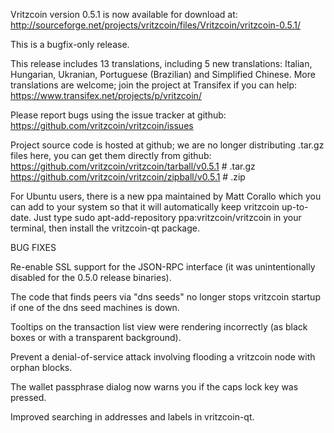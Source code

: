 Vritzcoin version 0.5.1 is now available for download at:
http://sourceforge.net/projects/vritzcoin/files/Vritzcoin/vritzcoin-0.5.1/

This is a bugfix-only release.

This release includes 13 translations, including 5 new translations:
Italian, Hungarian, Ukranian, Portuguese (Brazilian) and Simplified Chinese.
More translations are welcome; join the project at Transifex if you can help:
https://www.transifex.net/projects/p/vritzcoin/

Please report bugs using the issue tracker at github:
https://github.com/vritzcoin/vritzcoin/issues

Project source code is hosted at github; we are no longer
distributing .tar.gz files here, you can get them
directly from github:
https://github.com/vritzcoin/vritzcoin/tarball/v0.5.1  # .tar.gz
https://github.com/vritzcoin/vritzcoin/zipball/v0.5.1  # .zip

For Ubuntu users, there is a new ppa maintained by Matt Corallo which
you can add to your system so that it will automatically keep
vritzcoin up-to-date.  Just type
sudo apt-add-repository ppa:vritzcoin/vritzcoin
in your terminal, then install the vritzcoin-qt package.


BUG FIXES

Re-enable SSL support for the JSON-RPC interface (it was unintentionally
disabled for the 0.5.0 release binaries).

The code that finds peers via "dns seeds" no longer stops vritzcoin startup
if one of the dns seed machines is down.

Tooltips on the transaction list view were rendering incorrectly (as black boxes
or with a transparent background).

Prevent a denial-of-service attack involving flooding a vritzcoin node with
orphan blocks.

The wallet passphrase dialog now warns you if the caps lock key was pressed.

Improved searching in addresses and labels in vritzcoin-qt.
